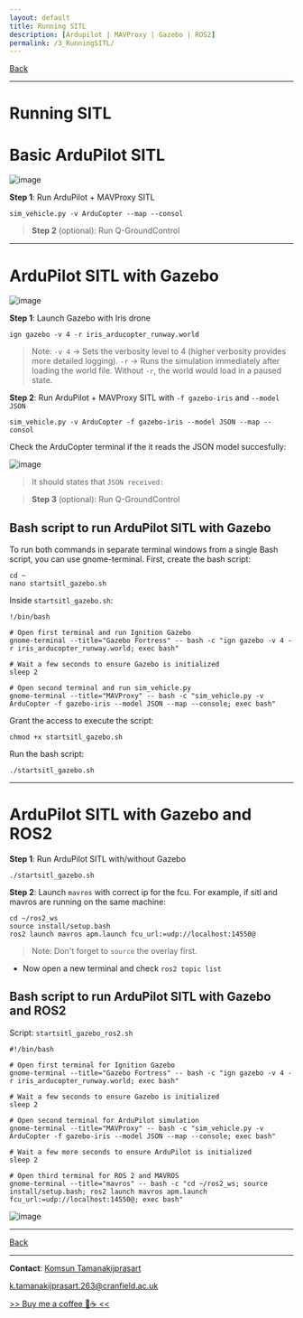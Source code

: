 ```yaml
---
layout: default
title: Running SITL
description: [Ardupilot | MAVProxy | Gazebo | ROS2]
permalink: /3_RunningSITL/
---
```


[Back](README.md) 

---

# Running SITL

# Basic ArduPilot SITL

![image](https://github.com/user-attachments/assets/5bd17850-e183-42a2-982f-de2596bbfc99)


**Step 1**: Run ArduPilot + MAVProxy SITL

```shell
sim_vehicle.py -v ArduCopter --map --consol
```

> **Step 2** (optional): Run Q-GroundControl

---

# ArduPilot SITL with Gazebo

![image](https://github.com/user-attachments/assets/b87ede34-59fa-4751-8afa-343a7f73f52a)


**Step 1**: Launch Gazebo with Iris drone

```shell
ign gazebo -v 4 -r iris_arducopter_runway.world
```
> Note:
> `-v 4` → Sets the verbosity level to 4 (higher verbosity provides more detailed logging).
> `-r` → Runs the simulation immediately after loading the world file. Without `-r`, the world would load in a paused state.

**Step 2**: Run ArduPilot + MAVProxy SITL with `-f gazebo-iris` and `--model JSON`

```shell
sim_vehicle.py -v ArduCopter -f gazebo-iris --model JSON --map --consol
```

Check the ArduCopter terminal if the it reads the JSON model succesfully:

![image](https://github.com/user-attachments/assets/cec88c34-d04d-4803-abc6-0aad59ae5bfb)

> It should states that `JSON received:`

> **Step 3** (optional): Run Q-GroundControl

## Bash script to run ArduPilot SITL with Gazebo
To run both commands in separate terminal windows from a single Bash script, you can use gnome-terminal.
First, create the bash script:

```shell
cd ~
nano startsitl_gazebo.sh
```

Inside `startsitl_gazebo.sh`:

```shell
!/bin/bash

# Open first terminal and run Ignition Gazebo
gnome-terminal --title="Gazebo Fortress" -- bash -c "ign gazebo -v 4 -r iris_arducopter_runway.world; exec bash"

# Wait a few seconds to ensure Gazebo is initialized
sleep 2

# Open second terminal and run sim_vehicle.py
gnome-terminal --title="MAVProxy" -- bash -c "sim_vehicle.py -v ArduCopter -f gazebo-iris --model JSON --map --console; exec bash"
```

Grant the access to execute the script:

```shell
chmod +x startsitl_gazebo.sh
```

Run the bash script:

```shell
./startsitl_gazebo.sh
```

---

# ArduPilot SITL with Gazebo and ROS2

**Step 1**: Run ArduPilot SITL with/without Gazebo

```shell
./startsitl_gazebo.sh
```

**Step 2**: Launch `mavros` with correct ip for the fcu. For example, if sitl and mavros are running on the same machine:

```shell
cd ~/ros2_ws
source install/setup.bash
ros2 launch mavros apm.launch fcu_url:=udp://localhost:14550@
```

> Note: Don't forget to `source` the overlay first.

- Now open a new terminal and check `ros2 topic list`

## Bash script to run ArduPilot SITL with Gazebo and ROS2

Script: `startsitl_gazebo_ros2.sh`

```shell
#!/bin/bash

# Open first terminal for Ignition Gazebo
gnome-terminal --title="Gazebo Fortress" -- bash -c "ign gazebo -v 4 -r iris_arducopter_runway.world; exec bash"

# Wait a few seconds to ensure Gazebo is initialized
sleep 2

# Open second terminal for ArduPilot simulation
gnome-terminal --title="MAVProxy" -- bash -c "sim_vehicle.py -v ArduCopter -f gazebo-iris --model JSON --map --console; exec bash"

# Wait a few more seconds to ensure ArduPilot is initialized
sleep 2

# Open third terminal for ROS 2 and MAVROS
gnome-terminal --title="mavros" -- bash -c "cd ~/ros2_ws; source install/setup.bash; ros2 launch mavros apm.launch fcu_url:=udp://localhost:14550@; exec bash"

```

![image](https://github.com/user-attachments/assets/a69a66a9-f2b4-41ef-a303-c924b4c27ab1)


---

[Back](README.md) 

---

**Contact**: [Komsun Tamanakijprasart](https://www.linkedin.com/in/komsun-tamanakijprasart-5a82709b/)

k.tamanakijprasart.263@cranfield.ac.uk

[>> Buy me a coffee 🤗☕ << ](https://monzo.me/komsuntamanakijprasart?h=BU-3i8) 




